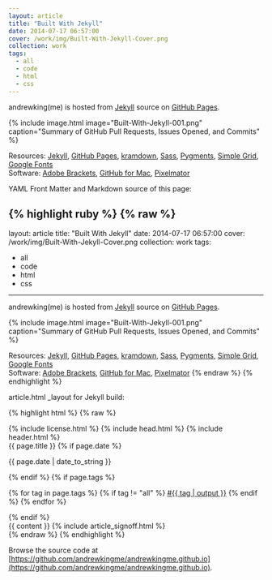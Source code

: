 ```yaml
---
layout: article
title: "Built With Jekyll"
date: 2014-07-17 06:57:00
cover: /work/img/Built-With-Jekyll-Cover.png
collection: work
tags:
  - all
  - code
  - html
  - css
---
```


andrewking(me) is hosted from [Jekyll](http://jekyllrb.com) source on [GitHub Pages](http://pages.github.com).

<!--more-->

{% include image.html image="Built-With-Jekyll-001.png" caption="Summary of GitHub Pull Requests, Issues Opened, and Commits" %}

Resources: [Jekyll](http://jekyllrb.com), [GitHub Pages](http://pages.github.com), [kramdown](http://kramdown.gettalong.org), [Sass](http://sass-lang.com), [Pygments](http://pygments.org), [Simple Grid](http://thisisdallas.github.io/Simple-Grid/), [Google Fonts](http://www.google.com/fonts)<br>
Software: [Adobe Brackets](http://brackets.io), [GitHub for Mac](http://mac.github.com), [Pixelmator](http://www.pixelmator.com)

YAML Front Matter and Markdown source of this page:

{% highlight ruby %}
{% raw %}
---
layout: article
title: "Built With Jekyll"
date: 2014-07-17 06:57:00
cover: /work/img/Built-With-Jekyll-Cover.png
collection: work
tags:
  - all
  - code
  - html
  - css
---

andrewking(me) is hosted from [Jekyll](http://jekyllrb.com) source on [GitHub Pages](http://pages.github.com).

<!--more-->

{% include image.html image="Built-With-Jekyll-001.png" caption="Summary of GitHub Pull Requests, Issues Opened, and Commits" %}

Resources: [Jekyll](http://jekyllrb.com), [GitHub Pages](http://pages.github.com), [kramdown](http://kramdown.gettalong.org), [Sass](http://sass-lang.com), [Pygments](http://pygments.org), [Simple Grid](http://thisisdallas.github.io/Simple-Grid/), [Google Fonts](http://www.google.com/fonts)<br>
Software: [Adobe Brackets](http://brackets.io), [GitHub for Mac](http://mac.github.com), [Pixelmator](http://www.pixelmator.com)
{% endraw %}
{% endhighlight %}

article.html _layout for Jekyll build:

{% highlight html %}
{% raw %}
<!doctype html>
<html>
{% include license.html %}
{% include head.html %}
<body>
  {% include header.html %}

  <section>
    <div class="grid grid-pad">
      <div class="col-4-12">
        <span class="title">{{ page.title }}</span>
        {% if page.date %}
          <p>{{ page.date | date_to_string }}</p>
        {% endif %}
        {% if page.tags %}
          <p>
            {% for tag in page.tags %}
              {% if tag != "all" %}
                <a href="/{{ page.collection }}/tag/{{ tag | output }}/">#{{ tag | output }}</a>
              {% endif %}
            {% endfor %}
          </p>  
        {% endif %}
      </div>
      <div class="col-8-12">
        {{ content }}
        {% include article_signoff.html %}
      </div>
    </div>
  </section>

</body>
</html>
{% endraw %}
{% endhighlight %}

Browse the source code at [https://github.com/andrewkingme/andrewkingme.github.io](https://github.com/andrewkingme/andrewkingme.github.io).
